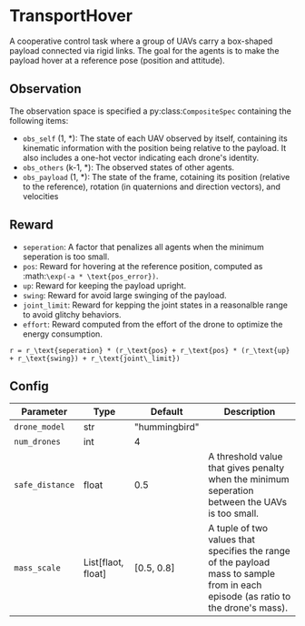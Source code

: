 TransportHover
==============


A cooperative control task where a group of UAVs carry a box-shaped payload connected via
rigid links. The goal for the agents is to make the payload hover at a reference pose
(position and attitude).

## Observation
The observation space is specified a py:class:`CompositeSpec` containing the following items:

- `obs_self` (1, \*): The state of each UAV observed by itself, containing its kinematic
information with the position being relative to the payload. It also includes a one-hot
vector indicating each drone's identity.
- `obs_others` (k-1, \*): The observed states of other agents.
- `obs_payload` (1, \*): The state of the frame, cotaining its position (relative to the
reference), rotation (in quaternions and direction vectors), and velocities

## Reward
- `seperation`: A factor that penalizes all agents when the minimum seperation is too small.
- `pos`: Reward for hovering at the reference position, computed as :math:`\exp(-a * \text{pos_error})`.
- `up`: Reward for keeping the payload upright.
- `swing`: Reward for avoid large swinging of the payload.
- `joint_limit`: Reward for kepping the joint states in a reasonalble range to avoid glitchy behaviors.
- `effort`: Reward computed from the effort of the drone to optimize the
energy consumption.

```{math}
r = r_\text{seperation} * (r_\text{pos} + r_\text{pos} * (r_\text{up} + r_\text{swing}) + r_\text{joint\_limit})
```

## Config

| Parameter       | Type               | Default       | Description                                                                                                                       |
| --------------- | ------------------ | ------------- | --------------------------------------------------------------------------------------------------------------------------------- |
| `drone_model`   | str                | "hummingbird" |                                                                                                                                   |
| `num_drones`    | int                | 4             |                                                                                                                                   |
| `safe_distance` | float              | 0.5           | A threshold value that gives penalty when the minimum seperation between the UAVs is too small.                                   |
| `mass_scale`    | List[flaot, float] | [0.5, 0.8]    | A tuple of two values that specifies the range of the payload mass to sample from in each episode (as ratio to the drone's mass). |


